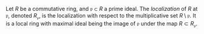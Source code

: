 Let $R$ be a commutative ring, and $\mathfrak{p} \subset R$ a prime ideal. The *localization* of $R$ at $\mathfrak{p}$, denoted $R_{\mathfrak{p}}$, is the localization with respect to the multiplicative set $R \setminus \mathfrak{p}$. It is a local ring with maximal ideal being the image of $\mathfrak{p}$ under the map $R \subset R_{\mathfrak{p}}$.
